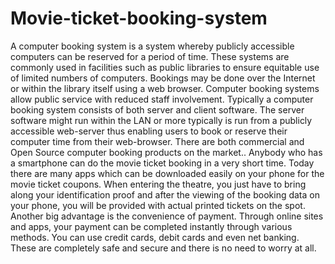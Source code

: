 # Movie-ticket-booking-system
A computer booking system is a system whereby publicly accessible computers can be reserved for a period of time. These systems are commonly used in facilities such as public libraries to ensure equitable use of limited numbers of computers. Bookings may be done over the Internet or within the library itself using a web browser. Computer booking systems allow public service with reduced staff involvement.
Typically a computer booking system consists of both server and client software. The server software might run within the LAN or more typically is run from a publicly accessible web-server thus enabling users to book or reserve their computer time from their web-browser. There are both commercial and Open Source computer booking products on the market..
Anybody who has a smartphone can do the movie ticket booking in a very short time. Today there are many apps which can be downloaded easily on your phone for the movie ticket coupons. When entering the theatre, you just have to bring along your identification proof and after the viewing of the booking data on your phone, you will be provided with actual printed tickets on the spot.
Another big advantage is the convenience of payment. Through online sites and apps, your payment can be completed instantly through various methods. You can use credit cards, debit cards and even net banking. These are completely safe and secure and there is no need to worry at all.

